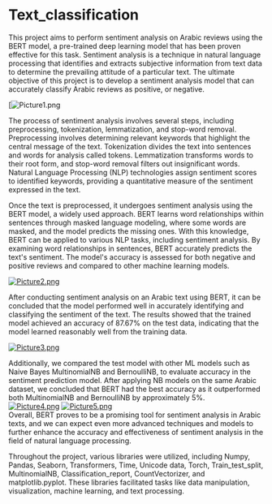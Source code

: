 # Text_classification
This project aims to perform sentiment analysis on Arabic reviews using the BERT model, a pre-trained deep learning model that has been proven effective for this task. Sentiment analysis is a technique in natural language processing that identifies and extracts subjective information from text data to determine the prevailing attitude of a particular text. The ultimate objective of this project is to develop a sentiment analysis model that can accurately classify Arabic reviews as positive, or negative.

[![Picture1.png](https://i.postimg.cc/FzZkg9x7/Picture1.png)

The process of sentiment analysis involves several steps, including preprocessing, tokenization, lemmatization, and stop-word removal. Preprocessing involves determining relevant keywords that highlight the central message of the text. Tokenization divides the text into sentences and words for analysis called tokens. Lemmatization transforms words to their root form, and stop-word removal filters out insignificant words. Natural Language Processing (NLP) technologies assign sentiment scores to identified keywords, providing a quantitative measure of the sentiment expressed in the text.

Once the text is preprocessed, it undergoes sentiment analysis using the BERT model, a widely used approach. BERT learns word relationships within sentences through masked language modeling, where some words are masked, and the model predicts the missing ones. With this knowledge, BERT can be applied to various NLP tasks, including sentiment analysis. By examining word relationships in sentences, BERT accurately predicts the text's sentiment. The model's accuracy is assessed for both negative and positive reviews and compared to other machine learning models.

[![Picture2.png](https://i.postimg.cc/rFDq9Vj3/Picture2.png)](https://postimg.cc/Mv8k68hm)

After conducting sentiment analysis on an Arabic text using BERT, it can be concluded that the model performed well in accurately identifying and classifying the sentiment of the text. The results showed that the trained model achieved an accuracy of 87.67% on the test data, indicating that the model learned reasonably well from the training data. 

[![Picture3.png](https://i.postimg.cc/T3vBWf4r/Picture3.png)](https://postimg.cc/9r1L65VM)

Additionally, we compared the test model with other ML models such as Naive Bayes MultinomialNB and BernoulliNB, to evaluate accuracy in the sentiment prediction model. After applying NB models on the same Arabic dataset, we concluded that BERT had the best accuracy as it outperformed both MultinomialNB and BernoulliNB by approximately 5%. 
<br/>
[![Picture4.png](https://i.postimg.cc/8kJ1Rkt3/Picture4.png)](https://postimg.cc/Bt39s3Wc)
[![Picture5.png](https://i.postimg.cc/kg9qPQq3/Picture5.png)](https://postimg.cc/0btLpJzc)
<br/>
Overall, BERT proves to be a promising tool for sentiment analysis in Arabic texts, and we can expect even more advanced techniques and models to further enhance the accuracy and effectiveness of sentiment analysis in the field of natural language processing.


Throughout the project, various libraries were utilized, including Numpy, Pandas, Seaborn, Transformers, Time, Unicode data, Torch, Train_test_split, MultinomialNB, Classification_report, CountVectorizer, and matplotlib.pyplot. These libraries facilitated tasks like data manipulation, visualization, machine learning, and text processing.




